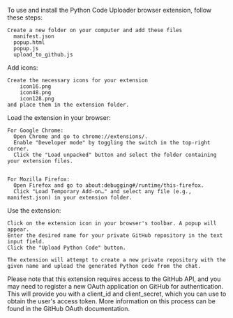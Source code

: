 To use and install the Python Code Uploader browser extension, follow these steps:

    Create a new folder on your computer and add these files
      manifest.json
      popup.html
      popup.js
      upload_to_github.js

  Add icons: 
  
    Create the necessary icons for your extension
        icon16.png
        icon48.png
        icon128.png
    and place them in the extension folder.

  Load the extension in your browser:
    
    For Google Chrome:
      Open Chrome and go to chrome://extensions/.
      Enable "Developer mode" by toggling the switch in the top-right corner.
      Click the "Load unpacked" button and select the folder containing your extension files.


    For Mozilla Firefox:
      Open Firefox and go to about:debugging#/runtime/this-firefox.
      Click "Load Temporary Add-on…" and select any file (e.g., manifest.json) in your extension folder.

  Use the extension:

    Click on the extension icon in your browser's toolbar. A popup will appear.
    Enter the desired name for your private GitHub repository in the text input field.
    Click the "Upload Python Code" button. 
      
    The extension will attempt to create a new private repository with the given name and upload the generated Python code from the chat.

Please note that this extension requires access to the GitHub API, and you may need to register a new OAuth application on GitHub for authentication. This will provide you with a client_id and client_secret, which you can use to obtain the user's access token. More information on this process can be found in the GitHub OAuth documentation.
